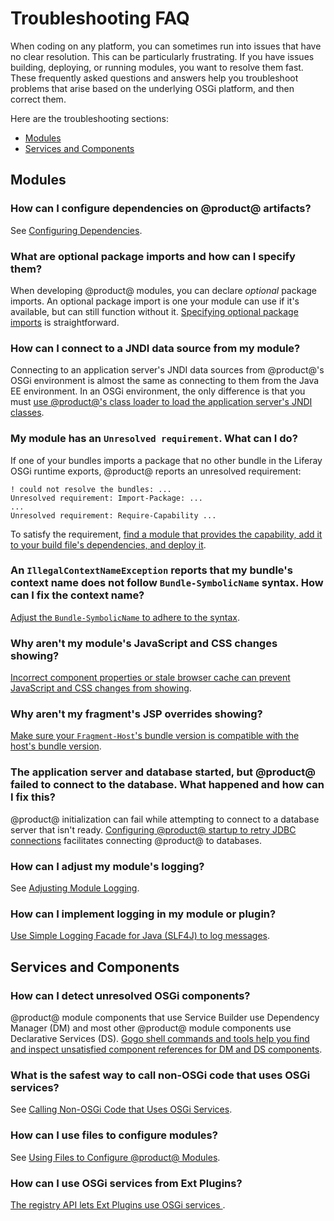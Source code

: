 # Troubleshooting FAQ [](id=troubleshooting)

When coding on any platform, you can sometimes run into issues that have no
clear resolution. This can be particularly frustrating. If you have issues
building, deploying, or running modules, you want to resolve them fast. These
frequently asked questions and answers help you troubleshoot problems that arise
based on the underlying OSGi platform, and then correct them. 

Here are the troubleshooting sections:

-   [Modules](#troubleshooting-modules)
-   [Services and Components](#troubleshooting-services-and-components)

## Modules [](id=troubleshooting-modules)

### How can I configure dependencies on @product@ artifacts? [](id=how-can-i-configure-dependencies-on-product-artifacts)
 
See
[Configuring Dependencies](/develop/tutorials/-/knowledge_base/7-0/configuring-dependencies). 

### What are optional package imports and how can I specify them? [](id=what-are-optional-package-imports-and-how-can-i-specify-them)

When developing @product@ modules, you can declare *optional* package imports.
An optional package import is one your module can use if it's available, but can
still function without it.
[Specifying optional package imports](/develop/tutorials/-/knowledge_base/7-0/declaring-optional-import-package-requirements)
is straightforward. 

### How can I connect to a JNDI data source from my module? [](id=how-can-i-connect-to-a-jndi-data-source-from-my-module)

Connecting to an application server's JNDI data sources from @product@'s OSGi
environment is almost the same as connecting to them from the Java EE
environment. In an OSGi environment, the only difference is that you must
[use @product@'s class loader to load the application server's JNDI classes](/develop/tutorials/-/knowledge_base/7-0/connecting-to-data-sources-using-jndi). 

### My module has an `Unresolved requirement`. What can I do? [](id=my-module-has-an-unresolved-requirement-what-can-i-do)

If one of your bundles imports a package that no other bundle in the Liferay
OSGi runtime exports, @product@ reports an unresolved requirement:

    ! could not resolve the bundles: ...
    Unresolved requirement: Import-Package: ...
    ...
    Unresolved requirement: Require-Capability ...

To satisfy the requirement,
[find a module that provides the capability, add it to your build file's dependencies, and deploy it](/develop/tutorials/-/knowledge_base/7-0/resolving-bundle-requirements). 

### An `IllegalContextNameException` reports that my bundle's context name does not follow `Bundle-SymbolicName` syntax. How can I fix the context name? [](id=an-illegalcontextnameexception-reports-that-my-bundles-context-name-does-no)

[Adjust the `Bundle-SymbolicName` to adhere to the syntax](/develop/tutorials/-/knowledge_base/7-0/resolving-bundle-symbolicname-syntax-issues). 

### Why aren't my module's JavaScript and CSS changes showing? [](id=why-arent-my-modules-javascript-and-css-changes-showing)

[Incorrect component properties or stale browser cache can prevent JavaScript and CSS changes from showing](/develop/tutorials/-/knowledge_base/7-0/why-arent-my-modules-javascript-and-css-changes-showing). 

### Why aren't my fragment's JSP overrides showing? [](id=why-arent-my-fragments-jsp-overrides-showing)

[Make sure your `Fragment-Host`'s bundle version is compatible with the host's bundle version](/develop/tutorials/-/knowledge_base/7-0/why-arent-jsp-overrides-i-made-using-fragments-showing). 

### The application server and database started, but @product@ failed to connect to the database. What happened and how can I fix this? [](id=the-application-server-and-database-started-but-product-failed-to-connect-t)

@product@ initialization can fail while attempting to connect to a database server that isn't ready.
[Configuring @product@ startup to retry JDBC connections](/develop/tutorials/-/knowledge_base/7-0/portal-failed-to-initialize-because-the-database-wasnt-ready)
facilitates connecting @product@ to databases. 

### How can I adjust my module's logging? [](id=how-can-i-adjust-my-modules-logging)

See
[Adjusting Module Logging](/develop/tutorials/-/knowledge_base/7-0/adjusting-module-logging). 

### How can I implement logging in my module or plugin? [](id=how-can-i-implement-logging-in-my-module-or-plugin)

[Use Simple Logging Facade for Java \(SLF4J\) to log messages](/develop/tutorials/-/knowledge_base/7-0/implementing-logging).

## Services and Components [](id=troubleshooting-services-and-components)

### How can I detect unresolved OSGi components? [](id=how-can-i-detect-unresolved-osgi-components)

@product@ module components that use Service Builder use Dependency Manager (DM)
and most other @product@ module components use Declarative Services (DS).
[Gogo shell commands and tools help you find and inspect unsatisfied component references for DM and DS components](/develop/tutorials/-/knowledge_base/7-0/detecting-unresolved-osgi-components). 

### What is the safest way to call non-OSGi code that uses OSGi services? [](id=what-is-the-safest-way-to-call-non-osgi-code-that-uses-osgi-services)

See
[Calling Non-OSGi Code that Uses OSGi Services](/develop/tutorials/-/knowledge_base/7-0/calling-non-osgi-code-that-uses-osgi-services). 

### How can I use files to configure modules? [](id=how-can-i-use-files-to-configure-modules)

See
[Using Files to Configure @product@ Modules](/develop/tutorials/-/knowledge_base/7-0/using-files-to-configure-product-modules). 

### How can I use OSGi services from Ext Plugins? [](id=how-can-i-use-osgi-services-from-ext-plugins)

[The registry API lets Ext Plugins use OSGi services ](/develop/tutorials/-/knowledge_base/7-0/using-osgi-services-from-ext-plugins). 
 
